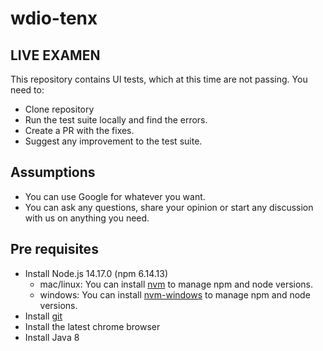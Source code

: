 # wdio-tenx

## LIVE EXAMEN

This repository contains UI tests, which at this time are not passing. You need to:

* Clone repository
* Run the test suite locally and find the errors.
* Create a PR with the fixes.
* Suggest any improvement to the test suite.
## Assumptions
- You can use Google for whatever you want.
- You can ask any questions, share your opinion or start any discussion with us on anything you need.
## Pre requisites
* Install Node.js 14.17.0 (npm 6.14.13)
    * mac/linux: You can install [nvm](https://github.com/nvm-sh/nvm) to manage npm and node versions. 
    * windows: You can install [nvm-windows](https://github.com/coreybutler/nvm-windows) to manage npm and node versions.
* Install [git](https://git-scm.com/book/en/v2/Getting-Started-Installing-Git)
* Install the latest chrome browser
* Install Java 8



